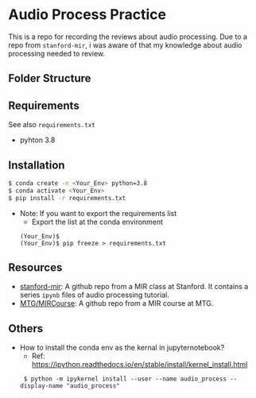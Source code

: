 # Audio Process Practice 

This is a repo for recording the reviews about audio processing.
Due to a repo from `stanford-mir`, i was aware of that my knowledge about audio processing needed to review.


## Folder Structure

## Requirements
See also `requirements.txt`
- pyhton 3.8

## Installation
```bash
$ conda create -n <Your_Env> python=3.8
$ conda activate <Your_Env>
$ pip install -r requirements.txt
``` 
- Note: If you want to export the requirements list
    - Export the list at the conda environment
    ```
    (Your_Env)$
    (Your_Env)$ pip freeze > requirements.txt
    ```

## Resources
- [stanford-mir](https://github.com/bmcfee/stanford-mir): A github repo from a MIR class at Stanford. It contains a series `ipynb` files of audio processing tutorial. 
- [MTG/MIRCourse](https://github.com/MTG/MIRCourse): A github repo from a MIR course at MTG. 

## Others
- How to install the conda env as the kernal in jupyternotebook? 
    - Ref: https://ipython.readthedocs.io/en/stable/install/kernel_install.html
     ```
      $ python -m ipykernel install --user --name audio_process --display-name "audio_process"
     ```
